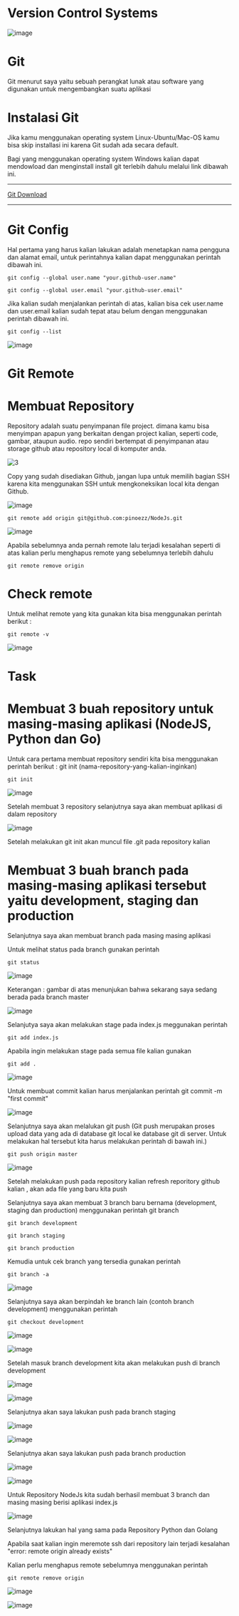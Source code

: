 # Version Control Systems

![image](https://user-images.githubusercontent.com/106061407/170829146-6659e918-d5b0-4f81-b203-650e747c020a.png)

# Git
Git menurut saya yaitu sebuah perangkat lunak atau software yang digunakan untuk mengembangkan suatu aplikasi

# Instalasi Git

Jika kamu menggunakan operating system Linux-Ubuntu/Mac-OS kamu bisa skip installasi ini karena Git sudah ada secara default.


Bagi yang menggunakan operating system Windows kalian dapat mendowload dan menginstall install git terlebih dahulu melalui link dibawah ini.

-------------
[Git Download](https://git-scm.com/downloads)

-------------

# Git Config

Hal pertama yang harus kalian lakukan adalah menetapkan nama pengguna dan alamat email, untuk perintahnya kalian dapat menggunakan perintah dibawah ini.

```
git config --global user.name "your.github-user.name"
```

```
git config --global user.email "your.github-user.email"
```

Jika kalian sudah menjalankan perintah di atas, kalian bisa cek user.name dan user.email kalian sudah tepat atau belum dengan menggunakan perintah dibawah ini.

```
git config --list
```

![image](https://user-images.githubusercontent.com/106061407/170834949-4f980dcb-9cb3-445d-9b19-7fb85f36ffa5.png)

# Git Remote

# Membuat Repository​

Repository adalah suatu penyimpanan file project. dimana kamu bisa menyimpan apapun yang berkaitan dengan project kalian, seperti code, gambar, ataupun 
audio. repo sendiri bertempat di penyimpanan atau storage github atau repository local di komputer anda.

![3](https://user-images.githubusercontent.com/106061407/170835864-ab2f2834-6cee-4ce1-b059-2166acc6036b.png)


Copy yang sudah disediakan Github, jangan lupa untuk memilih bagian SSH karena kita menggunakan SSH untuk mengkoneksikan local kita dengan Github.

![image](https://user-images.githubusercontent.com/106061407/170835790-02eed5a2-0705-4341-913c-163711fa61ba.png)

```
git remote add origin git@github.com:pinoezz/NodeJs.git
```

![image](https://user-images.githubusercontent.com/106061407/170836066-e98e718a-c8a4-4e67-81e0-34459443b67b.png)

Apabila sebelumnya anda pernah remote lalu terjadi kesalahan seperti di atas kalian perlu menghapus remote yang sebelumnya terlebih dahulu

```
git remote remove origin
```

# Check remote​

Untuk melihat remote yang kita gunakan kita bisa menggunakan perintah berikut :

```
git remote -v
```
![image](https://user-images.githubusercontent.com/106061407/170836161-af1bc8e4-fa14-4d60-bc48-a11e2d32938f.png)


# Task

# Membuat 3 buah repository untuk masing-masing aplikasi (NodeJS, Python dan Go)

Untuk cara pertama membuat repository sendiri kita bisa menggunakan perintah berikut :
git init (nama-repository-yang-kalian-inginkan)

```
git init
```

![image](https://user-images.githubusercontent.com/106061407/170830880-594d11b7-d097-4f1b-8957-eedb820ff2a9.png)

Setelah membuat 3 repository selanjutnya saya akan membuat aplikasi di dalam repository

![image](https://user-images.githubusercontent.com/106061407/170869792-5f7c3633-9dbb-4766-bf60-0e080901280a.png)

Setelah melakukan git init akan muncul file .git pada repository kalian


# Membuat 3 buah branch pada masing-masing aplikasi tersebut yaitu development, staging dan production

Selanjutnya saya akan membuat branch pada masing masing aplikasi 

Untuk melihat status pada branch gunakan perintah

```
git status
```

![image](https://user-images.githubusercontent.com/106061407/170835532-03a325c5-98cd-4f5a-b24a-2e5ad0cd7321.png)

Keterangan : gambar di atas menunjukan bahwa sekarang saya sedang berada pada branch master

![image](https://user-images.githubusercontent.com/106061407/170836586-09c233bb-e0cb-4700-acb0-8f5f417a4744.png)

Selanjutya saya akan melakukan stage pada index.js meggunakan perintah

```
git add index.js 
```

Apabila ingin melakukan stage pada semua file kalian gunakan 

```
git add .
```

![image](https://user-images.githubusercontent.com/106061407/170866108-67e2235b-7443-427c-a8de-ee76c6e9f980.png)


Untuk membuat commit kalian harus menjalankan perintah git commit -m "first commit"

![image](https://user-images.githubusercontent.com/106061407/170836729-38d76a8c-0d45-4af6-8045-b26053b3aae1.png)

Selanjutnya saya akan melalukan git push (Git push merupakan proses upload data yang ada di database git local ke database git di server. Untuk melakukan hal tersebut kita harus melakukan perintah di bawah ini.)

```
git push origin master
```


![image](https://user-images.githubusercontent.com/106061407/170866429-32d202f1-ea13-4fc5-a713-98de5649d3f5.png)

Setelah melakukan push pada repository kalian refresh reporitory github kalian , akan ada file yang baru kita push

Selanjutnya saya akan membuat 3 branch baru bernama (development, staging dan production) menggunakan perintah git branch 

```
git branch development
```

```
git branch staging
```

```
git branch production
```

Kemudia untuk cek branch yang tersedia gunakan perintah 

```
git branch -a
```

![image](https://user-images.githubusercontent.com/106061407/170866923-da6177cd-3e75-43dc-84fd-52f8907b1ea0.png)

Selanjutnya saya akan berpindah ke branch lain (contoh branch development) menggunakan perintah

```
git checkout development
```

![image](https://user-images.githubusercontent.com/106061407/170866998-9a063ee3-bce9-4a29-a0ab-6a66b3cd1970.png)

![image](https://user-images.githubusercontent.com/106061407/170870268-2dd5fe23-954e-4421-8d41-e89a11e9d00d.png)

Setelah masuk branch development kita akan melakukan push di branch development

![image](https://user-images.githubusercontent.com/106061407/170870579-1b8173d1-2050-43e3-ab36-fe8434525792.png)

![image](https://user-images.githubusercontent.com/106061407/170870659-3d5bf55a-477c-40d9-a77a-5369df88631f.png)

Selanjutnya akan saya lakukan push pada branch staging

![image](https://user-images.githubusercontent.com/106061407/170870757-7488da0f-0e49-4417-979b-64edac0ae659.png)

![image](https://user-images.githubusercontent.com/106061407/170870830-af2a9eaa-9c98-4731-8db4-cd154e5db6e4.png)


Selanjutnya akan saya lakukan push pada branch production

![image](https://user-images.githubusercontent.com/106061407/170870881-c232197b-3673-40d9-93b0-625a99c91bc7.png)

![image](https://user-images.githubusercontent.com/106061407/170870905-27f4faa0-9503-49bd-9105-01c0651a11b5.png)

Untuk Repository NodeJs kita sudah berhasil membuat 3 branch dan masing masing berisi aplikasi index.js

![image](https://user-images.githubusercontent.com/106061407/170871193-b6296275-217f-40c3-bb25-4d4a8b420f52.png)

Selanjutnya lakukan hal yang sama pada Repository Python dan Golang

Apabila saat kalian ingin meremote ssh dari repository lain terjadi kesalahan "error: remote origin already exists"

Kalian perlu menghapus remote sebelumnya menggunakan perintah

```
git remote remove origin
```
![image](https://user-images.githubusercontent.com/106061407/170871489-2792322a-ffde-44f0-a605-2449a6ae5d95.png)

![image](https://user-images.githubusercontent.com/106061407/170871630-9776e84a-c551-4f67-a065-23748ba116cd.png)


